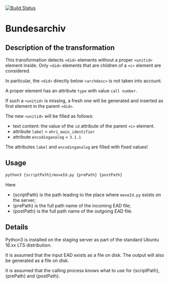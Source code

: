 [![Build Status](https://travis-ci.org/EHRI/ehri-ead-preprocessing.svg?branch=master)](https://travis-ci.org/EHRI/ehri-ead-preprocessing)

Bundesarchiv
============

Description of the transformation
---------------------------------

This transformation detects `<did>` elements without a proper `<unitid>` element
inside. Only `<did>` elements that are children of a `<c>` element are
considered.

In particular, the `<did>` directly below `<archdesc>` is not taken into
account.

A proper <unitid> element has an attribute `type` with value `call number`.

If such a `<unitid>` is missing, a fresh one will be generated and inserted as
first element in the parent `<did>`.

The new `<unitid>` will be filled as follows:

*   text content: the value of the `id` attribute of the parent `<c>` element.
*   attribute `label` = `ehri_main_identifier`
*   attribute `encodinganalog` = `3.1.1`

The attributes `label` and `encodinganalog` are filled with fixed values!

Usage
-----

```sh
python3 {scriptPath}/moveId.py {prePath} {postPath}
```

Here

*   {scriptPath} is the path leading to the place where `moveId.py` exists on the
    server;
*   {prePath} is the full path name of the incoming EAD file;
*   {postPath} is the full path name of the outgoing EAD file.

Details
-------

Python3 is installed on the staging server as part of the standard Ubuntu 16.xx
LTS distribution.

It is assumed that the input EAD exists as a file on disk. The output will also
be generated as a file on disk.

It is assumed that the calling process knows what to use for {scriptPath},
{prePath} and {postPath}.
